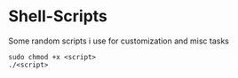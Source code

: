 # Shell-Scripts

Some random scripts i use for customization and misc tasks

```
sudo chmod +x <script>
./<script>
```